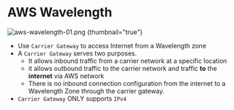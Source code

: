 # AWS Wavelength

![aws-wavelength-01.png](aws-wavelength-01.png) {thumbnail="true"}

* Use `Carrier Gateway` to access Internet from a Wavelength zone
* A `Carrier Gateway` serves two purposes. 
  * It allows inbound traffic from a carrier network at a specific location
  * it allows outbound traffic to the carrier network and traffic **to** the **internet** via AWS network
  * There is no inbound connection configuration from the internet to a Wavelength Zone through the carrier gateway.
* `Carrier Gateway` ONLY supports `IPv4`
